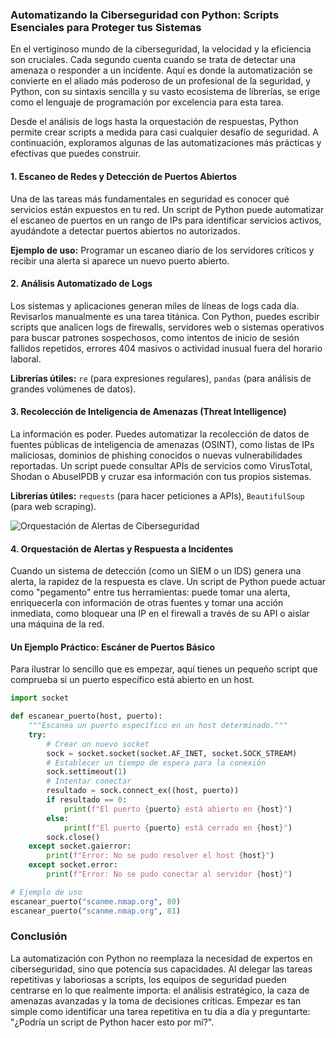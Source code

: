 ### Automatizando la Ciberseguridad con Python: Scripts Esenciales para Proteger tus Sistemas

En el vertiginoso mundo de la ciberseguridad, la velocidad y la eficiencia son cruciales. Cada segundo cuenta cuando se trata de detectar una amenaza o responder a un incidente. Aquí es donde la automatización se convierte en el aliado más poderoso de un profesional de la seguridad, y Python, con su sintaxis sencilla y su vasto ecosistema de librerías, se erige como el lenguaje de programación por excelencia para esta tarea.

Desde el análisis de logs hasta la orquestación de respuestas, Python permite crear scripts a medida para casi cualquier desafío de seguridad. A continuación, exploramos algunas de las automatizaciones más prácticas y efectivas que puedes construir.

#### 1. Escaneo de Redes y Detección de Puertos Abiertos

Una de las tareas más fundamentales en seguridad es conocer qué servicios están expuestos en tu red. Un script de Python puede automatizar el escaneo de puertos en un rango de IPs para identificar servicios activos, ayudándote a detectar puertos abiertos no autorizados.

**Ejemplo de uso:** Programar un escaneo diario de los servidores críticos y recibir una alerta si aparece un nuevo puerto abierto.

#### 2. Análisis Automatizado de Logs

Los sistemas y aplicaciones generan miles de líneas de logs cada día. Revisarlos manualmente es una tarea titánica. Con Python, puedes escribir scripts que analicen logs de firewalls, servidores web o sistemas operativos para buscar patrones sospechosos, como intentos de inicio de sesión fallidos repetidos, errores 404 masivos o actividad inusual fuera del horario laboral.

**Librerías útiles:** `re` (para expresiones regulares), `pandas` (para análisis de grandes volúmenes de datos).

#### 3. Recolección de Inteligencia de Amenazas (Threat Intelligence)

La información es poder. Puedes automatizar la recolección de datos de fuentes públicas de inteligencia de amenazas (OSINT), como listas de IPs maliciosas, dominios de phishing conocidos o nuevas vulnerabilidades reportadas. Un script puede consultar APIs de servicios como VirusTotal, Shodan o AbuseIPDB y cruzar esa información con tus propios sistemas.

**Librerías útiles:** `requests` (para hacer peticiones a APIs), `BeautifulSoup` (para web scraping).

<img src="https://i.ibb.co/4wLKmN62/images-q-tbn-ANd9-Gc-Rpau-KV8s5-Np-Sw-m-Fz-Pcwy1-HPHqq-UNbt9td-A-s.png" alt="Orquestación de Alertas de Ciberseguridad" style="display: block; margin-left: auto; margin-right: auto; max-width: 100%;">

#### 4. Orquestación de Alertas y Respuesta a Incidentes

Cuando un sistema de detección (como un SIEM o un IDS) genera una alerta, la rapidez de la respuesta es clave. Un script de Python puede actuar como "pegamento" entre tus herramientas: puede tomar una alerta, enriquecerla con información de otras fuentes y tomar una acción inmediata, como bloquear una IP en el firewall a través de su API o aislar una máquina de la red.

#### Un Ejemplo Práctico: Escáner de Puertos Básico

Para ilustrar lo sencillo que es empezar, aquí tienes un pequeño script que comprueba si un puerto específico está abierto en un host.

```python
import socket

def escanear_puerto(host, puerto):
    """Escanea un puerto específico en un host determinado."""
    try:
        # Crear un nuevo socket
        sock = socket.socket(socket.AF_INET, socket.SOCK_STREAM)
        # Establecer un tiempo de espera para la conexión
        sock.settimeout(1)
        # Intentar conectar
        resultado = sock.connect_ex((host, puerto))
        if resultado == 0:
            print(f"El puerto {puerto} está abierto en {host}")
        else:
            print(f"El puerto {puerto} está cerrado en {host}")
        sock.close()
    except socket.gaierror:
        print(f"Error: No se pudo resolver el host {host}")
    except socket.error:
        print(f"Error: No se pudo conectar al servidor {host}")

# Ejemplo de uso
escanear_puerto("scanme.nmap.org", 80)
escanear_puerto("scanme.nmap.org", 81)
```

### Conclusión

La automatización con Python no reemplaza la necesidad de expertos en ciberseguridad, sino que potencia sus capacidades. Al delegar las tareas repetitivas y laboriosas a scripts, los equipos de seguridad pueden centrarse en lo que realmente importa: el análisis estratégico, la caza de amenazas avanzadas y la toma de decisiones críticas. Empezar es tan simple como identificar una tarea repetitiva en tu día a día y preguntarte: "¿Podría un script de Python hacer esto por mí?".